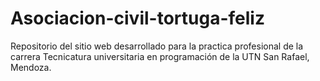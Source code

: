 # Asociacion-civil-tortuga-feliz
Repositorio del sitio web desarrollado para la practica profesional de la carrera Tecnicatura universitaria en programación de la UTN San Rafael, Mendoza.
